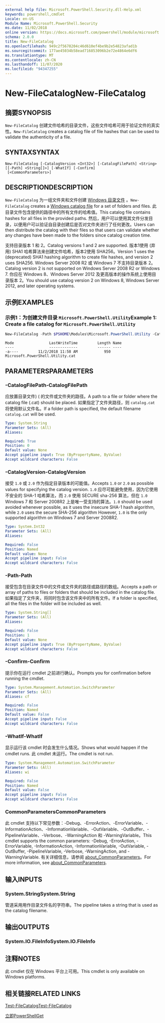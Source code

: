 ```yaml
---
external help file: Microsoft.PowerShell.Security.dll-Help.xml
keywords: powershell,cmdlet
Locale: en-US
Module Name: Microsoft.PowerShell.Security
ms.date: 11/02/2018
online version: https://docs.microsoft.com/powershell/module/microsoft.powershell.security/new-filecatalog?view=powershell-7.1&WT.mc_id=ps-gethelp
schema: 2.0.0
title: New-FileCatalog
ms.openlocfilehash: 949c2f5678204c46d610ef4be9b2e54823afad1b
ms.sourcegitcommit: 177ae45034b58ead716853096b2e72e4864e6df6
ms.translationtype: MT
ms.contentlocale: zh-CN
ms.lasthandoff: 11/07/2020
ms.locfileid: "94347255"
---
```

# <span data-ttu-id="b700f-103">New-FileCatalog</span><span class="sxs-lookup"><span data-stu-id="b700f-103">New-FileCatalog</span></span>

## <span data-ttu-id="b700f-104">摘要</span><span class="sxs-lookup"><span data-stu-id="b700f-104">SYNOPSIS</span></span>
<span data-ttu-id="b700f-105">`New-FileCatalog` 创建文件哈希的目录文件，这些文件哈希可用于验证文件的真实性。</span><span class="sxs-lookup"><span data-stu-id="b700f-105">`New-FileCatalog` creates a catalog file of file hashes that can be used to validate the authenticity of a file.</span></span>

## <span data-ttu-id="b700f-106">SYNTAX</span><span class="sxs-lookup"><span data-stu-id="b700f-106">SYNTAX</span></span>

```
New-FileCatalog [-CatalogVersion <Int32>] [-CatalogFilePath] <String> [[-Path] <String[]>] [-WhatIf] [-Confirm]
 [<CommonParameters>]
```

## <span data-ttu-id="b700f-107">DESCRIPTION</span><span class="sxs-lookup"><span data-stu-id="b700f-107">DESCRIPTION</span></span>

<span data-ttu-id="b700f-108">`New-FileCatalog` 为一组文件夹和文件创建 [Windows 目录文件](/windows-hardware/drivers/install/catalog-files) 。</span><span class="sxs-lookup"><span data-stu-id="b700f-108">`New-FileCatalog` creates a [Windows catalog file](/windows-hardware/drivers/install/catalog-files) for a set of folders and files.</span></span> <span data-ttu-id="b700f-109">此目录文件包含提供的路径中的所有文件的哈希值。</span><span class="sxs-lookup"><span data-stu-id="b700f-109">This catalog file contains hashes for all files in the provided paths.</span></span> <span data-ttu-id="b700f-110">然后，用户可以使用其文件分发目录，以便用户可以验证自目录创建后是否对文件夹进行了任何更改。</span><span class="sxs-lookup"><span data-stu-id="b700f-110">Users can then distribute the catalog with their files so that users can validate whether any changes have been made to the folders since catalog creation time.</span></span>

<span data-ttu-id="b700f-111">支持目录版本 1 和 2。</span><span class="sxs-lookup"><span data-stu-id="b700f-111">Catalog versions 1 and 2 are supported.</span></span> <span data-ttu-id="b700f-112">版本1使用 (弃用) SHA1 哈希算法来创建文件哈希，版本2使用 SHA256。</span><span class="sxs-lookup"><span data-stu-id="b700f-112">Version 1 uses the (deprecated) SHA1 hashing algorithm to create file hashes, and version 2 uses SHA256.</span></span> <span data-ttu-id="b700f-113">Windows Server 2008 R2 或 Windows 7 不支持目录版本 2。</span><span class="sxs-lookup"><span data-stu-id="b700f-113">Catalog version 2 is not supported on Windows Server 2008 R2 or Windows 7.</span></span> <span data-ttu-id="b700f-114">你应在 Windows 8、Windows Server 2012 及更高版本的操作系统上使用目录版本 2。</span><span class="sxs-lookup"><span data-stu-id="b700f-114">You should use catalog version 2 on Windows 8, Windows Server 2012, and later operating systems.</span></span>

## <span data-ttu-id="b700f-115">示例</span><span class="sxs-lookup"><span data-stu-id="b700f-115">EXAMPLES</span></span>

### <span data-ttu-id="b700f-116">示例1：为创建文件目录 `Microsoft.PowerShell.Utility`</span><span class="sxs-lookup"><span data-stu-id="b700f-116">Example 1: Create a file catalog for `Microsoft.PowerShell.Utility`</span></span>

```powershell
New-FileCatalog -Path $PSHOME\Modules\Microsoft.PowerShell.Utility -CatalogFilePath \temp\Microsoft.PowerShell.Utility.cat -CatalogVersion 2.0
```

```Output
Mode                LastWriteTime         Length Name
----                -------------         ------ ----
-a----         11/2/2018 11:58 AM            950 Microsoft.PowerShell.Utility.cat
```

## <span data-ttu-id="b700f-117">PARAMETERS</span><span class="sxs-lookup"><span data-stu-id="b700f-117">PARAMETERS</span></span>

### <span data-ttu-id="b700f-118">-CatalogFilePath</span><span class="sxs-lookup"><span data-stu-id="b700f-118">-CatalogFilePath</span></span>

<span data-ttu-id="b700f-119">应放置目录文件)  ( 的文件或文件夹的路径。</span><span class="sxs-lookup"><span data-stu-id="b700f-119">A path to a file or folder where the catalog file (.cat) should be placed.</span></span> <span data-ttu-id="b700f-120">如果指定了文件夹路径，则 `catalog.cat` 将使用默认文件名。</span><span class="sxs-lookup"><span data-stu-id="b700f-120">If a folder path is specified, the default filename `catalog.cat` will be used.</span></span>

```yaml
Type: System.String
Parameter Sets: (All)
Aliases:

Required: True
Position: 0
Default value: None
Accept pipeline input: True (ByPropertyName, ByValue)
Accept wildcard characters: False
```

### <span data-ttu-id="b700f-121">-CatalogVersion</span><span class="sxs-lookup"><span data-stu-id="b700f-121">-CatalogVersion</span></span>

<span data-ttu-id="b700f-122">接受 `1.0` 或 `2.0` 作为指定目录版本的可能值。</span><span class="sxs-lookup"><span data-stu-id="b700f-122">Accepts `1.0` or `2.0` as possible values for specifying the catalog version.</span></span> <span data-ttu-id="b700f-123">`1.0` 应尽可能避免使用，因为它使用不安全的 SHA-1 哈希算法，而 `2.0` 使用 SECURE sha-256 算法，但在 `1.0` Windows 7 和 Server 2008R2 上是唯一受支持的算法。</span><span class="sxs-lookup"><span data-stu-id="b700f-123">`1.0` should be used avoided whenever possible, as it uses the insecure SHA-1 hash algorithm, while `2.0` uses the secure SHA-256 algorithm However, `1.0` is the only supported algorithm on Windows 7 and Server 2008R2.</span></span>

```yaml
Type: System.Int32
Parameter Sets: (All)
Aliases:

Required: False
Position: Named
Default value: None
Accept pipeline input: False
Accept wildcard characters: False
```

### <span data-ttu-id="b700f-124">-Path</span><span class="sxs-lookup"><span data-stu-id="b700f-124">-Path</span></span>

<span data-ttu-id="b700f-125">接受包含在目录文件中的文件或文件夹的路径或路径的数组。</span><span class="sxs-lookup"><span data-stu-id="b700f-125">Accepts a path or array of paths to files or folders that should be included in the catalog file.</span></span> <span data-ttu-id="b700f-126">如果指定了文件夹，将同时包含该文件夹中的所有文件。</span><span class="sxs-lookup"><span data-stu-id="b700f-126">If a folder is specified, all the files in the folder will be included as well.</span></span>

```yaml
Type: System.String[]
Parameter Sets: (All)
Aliases:

Required: False
Position: 1
Default value: None
Accept pipeline input: True (ByPropertyName, ByValue)
Accept wildcard characters: False
```

### <span data-ttu-id="b700f-127">-Confirm</span><span class="sxs-lookup"><span data-stu-id="b700f-127">-Confirm</span></span>

<span data-ttu-id="b700f-128">提示你在运行 cmdlet 之前进行确认。</span><span class="sxs-lookup"><span data-stu-id="b700f-128">Prompts you for confirmation before running the cmdlet.</span></span>

```yaml
Type: System.Management.Automation.SwitchParameter
Parameter Sets: (All)
Aliases: cf

Required: False
Position: Named
Default value: False
Accept pipeline input: False
Accept wildcard characters: False
```

### <span data-ttu-id="b700f-129">-WhatIf</span><span class="sxs-lookup"><span data-stu-id="b700f-129">-WhatIf</span></span>

<span data-ttu-id="b700f-130">显示运行该 cmdlet 时会发生什么情况。</span><span class="sxs-lookup"><span data-stu-id="b700f-130">Shows what would happen if the cmdlet runs.</span></span> <span data-ttu-id="b700f-131">此 cmdlet 未运行。</span><span class="sxs-lookup"><span data-stu-id="b700f-131">The cmdlet is not run.</span></span>

```yaml
Type: System.Management.Automation.SwitchParameter
Parameter Sets: (All)
Aliases: wi

Required: False
Position: Named
Default value: False
Accept pipeline input: False
Accept wildcard characters: False
```

### <span data-ttu-id="b700f-132">CommonParameters</span><span class="sxs-lookup"><span data-stu-id="b700f-132">CommonParameters</span></span>

<span data-ttu-id="b700f-133">此 cmdlet 支持以下常见参数：-Debug、-ErrorAction、-ErrorVariable、-InformationAction、-InformationVariable、-OutVariable、-OutBuffer、-PipelineVariable、-Verbose、-WarningAction 和 -WarningVariable。</span><span class="sxs-lookup"><span data-stu-id="b700f-133">This cmdlet supports the common parameters: -Debug, -ErrorAction, -ErrorVariable, -InformationAction, -InformationVariable, -OutVariable, -OutBuffer, -PipelineVariable, -Verbose, -WarningAction, and -WarningVariable.</span></span> <span data-ttu-id="b700f-134">有关详细信息，请参阅 [about_CommonParameters](https://go.microsoft.com/fwlink/?LinkID=113216)。</span><span class="sxs-lookup"><span data-stu-id="b700f-134">For more information, see [about_CommonParameters](https://go.microsoft.com/fwlink/?LinkID=113216).</span></span>

## <span data-ttu-id="b700f-135">输入</span><span class="sxs-lookup"><span data-stu-id="b700f-135">INPUTS</span></span>

### <span data-ttu-id="b700f-136">System.String</span><span class="sxs-lookup"><span data-stu-id="b700f-136">System.String</span></span>

<span data-ttu-id="b700f-137">管道采用用作目录文件名的字符串。</span><span class="sxs-lookup"><span data-stu-id="b700f-137">The pipeline takes a string that is used as the catalog filename.</span></span>

## <span data-ttu-id="b700f-138">输出</span><span class="sxs-lookup"><span data-stu-id="b700f-138">OUTPUTS</span></span>

### <span data-ttu-id="b700f-139">System.IO.FileInfo</span><span class="sxs-lookup"><span data-stu-id="b700f-139">System.IO.FileInfo</span></span>

## <span data-ttu-id="b700f-140">注释</span><span class="sxs-lookup"><span data-stu-id="b700f-140">NOTES</span></span>

<span data-ttu-id="b700f-141">此 cmdlet 仅在 Windows 平台上可用。</span><span class="sxs-lookup"><span data-stu-id="b700f-141">This cmdlet is only available on Windows platforms.</span></span>

## <span data-ttu-id="b700f-142">相关链接</span><span class="sxs-lookup"><span data-stu-id="b700f-142">RELATED LINKS</span></span>

[<span data-ttu-id="b700f-143">Test-FileCatalog</span><span class="sxs-lookup"><span data-stu-id="b700f-143">Test-FileCatalog</span></span>](Test-FileCatalog.md)

[<span data-ttu-id="b700f-144">立即</span><span class="sxs-lookup"><span data-stu-id="b700f-144">PowerShellGet</span></span>](/powerShell/module/powershellget)
